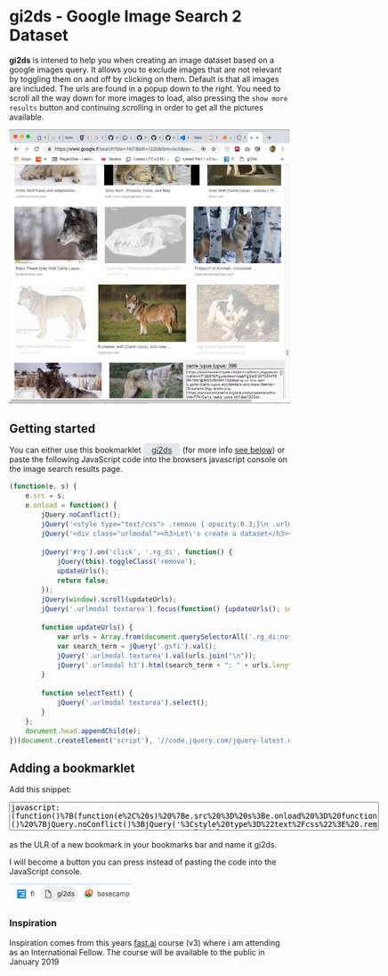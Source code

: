 # gi2ds - Google Image Search 2 Dataset
**gi2ds** is intened to help you when creating an image dataset based on a google images query. It allows you to exclude images that are not relevant by toggling them on and off by clicking on them. Default is that all images are included. The urls are found in a popup down to the right. You need to scroll all the way down for more images to load, also pressing the `show more results` button and continuing scrolling in order to get all the pictures available.

![gi2ds - Google Image Search to Dataset](images/gi2ds-usage.png)

## Getting started
You can either use this bookmarklet <a class="bookmarklet" href="javascript:(function()%7B(function(e%2C%20s)%20%7Be.src%20%3D%20s%3Be.onload%20%3D%20function()%20%7BjQuery.noConflict()%3BjQuery('%3Cstyle%20type%3D%22text%2Fcss%22%3E%20.remove%20%7B%20opacity%3A0.3%3B%7D%5Cn%20.urlmodal%20%7Bpadding%3A%2010px%3B%20background-color%3A%20%23eee%3B%20position%3A%20fixed%3B%20bottom%3A%200%3B%20right%3A%200%3B%20height%3A%20100px%3B%20width%3A%20300px%3B%20z-index%3A%201000%3B%7D%20.urlmodal%20textarea%20%7Bwidth%3A%20100%25%3B%20height%3A%20250px%3B%7D%3C%2Fstyle%3E').appendTo('head')%3BjQuery('%3Cdiv%20class%3D%22urlmodal%22%3E%3Ch3%3ELet%5C's%20create%20a%20dataset%3C%2Fh3%3E%3Ctextarea%3EScoll%20all%20the%20way%20down%5CnClick%20%22Show%20more%20images%22%5CnScroll%20more%5CnClick%20on%20the%20images%20you%20want%20to%20remove%20from%20the%20dataset%5CnThe%20urls%20will%20appear%20in%20this%20box%20for%20you%20to%20copy.%3C%2Ftextarea%3E%3C%2Fdiv%3E').appendTo('body')%3BjQuery('%23rg').on('click'%2C%20'.rg_di'%2C%20function()%20%7BjQuery(this).toggleClass('remove')%3BupdateUrls()%3Breturn%20false%3B%7D)%3BjQuery(window).scroll(updateUrls)%3BjQuery('.urlmodal%20textarea').focus(function()%20%7BupdateUrls()%3B%20setTimeout(selectText%2C%20100)%7D).mouseup(function()%20%7Breturn%20false%3B%7D)%3Bfunction%20updateUrls()%20%7Bvar%20urls%20%3D%20Array.from(document.querySelectorAll('.rg_di%3Anot(.remove)%20.rg_meta')).map(el%3D%3EJSON.parse(el.textContent).ou)%3Bvar%20search_term%20%3D%20jQuery('.gsfi').val()%3BjQuery('.urlmodal%20textarea').val(urls.join(%22%5Cn%22))%3BjQuery('.urlmodal%20h3').html(search_term%20%2B%20%22%3A%20%22%20%2B%20urls.length)%3B%7Dfunction%20selectText()%20%7BjQuery('.urlmodal%20textarea').select()%3B%7D%7D%3Bdocument.head.appendChild(e)%3B%7D)(document.createElement('script')%2C%20'%2F%2Fcode.jquery.com%2Fjquery-latest.min.js')%7D)()" style="padding:3px 15px; background: #E4E7EA; color:#333; border-radius:5px">gi2ds</a>  (for more info [see below](#bookmarklet)) or paste  the following JavaScript code into the browsers javascript console on the image search results page.

```javascript
(function(e, s) {
    e.src = s;
    e.onload = function() {
        jQuery.noConflict();
        jQuery('<style type="text/css"> .remove { opacity:0.3;}\n .urlmodal {padding: 10px; background-color: #eee; position: fixed; bottom: 0; right: 0; height: 100px; width: 300px; z-index: 1000;} .urlmodal textarea {width: 100%; height: 250px;}</style>').appendTo('head');
        jQuery('<div class="urlmodal"><h3>Let\'s create a dataset</h3><textarea>Scoll all the way down\nClick "Show more images"\nScroll more\nClick on the images you want to remove from the dataset\nThe urls will appear in this box for you to copy.</textarea></div>').appendTo('body');

        jQuery('#rg').on('click', '.rg_di', function() {
            jQuery(this).toggleClass('remove');
            updateUrls();
            return false;
        });
        jQuery(window).scroll(updateUrls);
        jQuery('.urlmodal textarea').focus(function() {updateUrls(); setTimeout(selectText, 100)}).mouseup(function() {return false;});

        function updateUrls() {
            var urls = Array.from(document.querySelectorAll('.rg_di:not(.remove) .rg_meta')).map(el=>JSON.parse(el.textContent).ou);
            var search_term = jQuery('.gsfi').val();
            jQuery('.urlmodal textarea').val(urls.join("\n"));
            jQuery('.urlmodal h3').html(search_term + ": " + urls.length);
        }

        function selectText() {
            jQuery('.urlmodal textarea').select();
        }
    };
    document.head.appendChild(e);
})(document.createElement('script'), '//code.jquery.com/jquery-latest.min.js');
```

## Adding a bookmarklet
<a name="bookmarklet"></a>
Add this snippet:

<textarea cols="80" rows="3">javascript:(function()%7B(function(e%2C%20s)%20%7Be.src%20%3D%20s%3Be.onload%20%3D%20function()%20%7BjQuery.noConflict()%3BjQuery('%3Cstyle%20type%3D%22text%2Fcss%22%3E%20.remove%20%7B%20opacity%3A0.3%3B%7D%5Cn%20.urlmodal%20%7Bpadding%3A%2010px%3B%20background-color%3A%20%23eee%3B%20position%3A%20fixed%3B%20bottom%3A%200%3B%20right%3A%200%3B%20height%3A%20100px%3B%20width%3A%20300px%3B%20z-index%3A%201000%3B%7D%20.urlmodal%20textarea%20%7Bwidth%3A%20100%25%3B%20height%3A%20250px%3B%7D%3C%2Fstyle%3E').appendTo('head')%3BjQuery('%3Cdiv%20class%3D%22urlmodal%22%3E%3Ch3%3ELet%5C's%20create%20a%20dataset%3C%2Fh3%3E%3Ctextarea%3EScoll%20all%20the%20way%20down%5CnClick%20%22Show%20more%20images%22%5CnScroll%20more%5CnClick%20on%20the%20images%20you%20want%20to%20remove%20from%20the%20dataset%5CnThe%20urls%20will%20appear%20in%20this%20box%20for%20you%20to%20copy.%3C%2Ftextarea%3E%3C%2Fdiv%3E').appendTo('body')%3BjQuery('%23rg').on('click'%2C%20'.rg_di'%2C%20function()%20%7BjQuery(this).toggleClass('remove')%3BupdateUrls()%3Breturn%20false%3B%7D)%3BjQuery(window).scroll(updateUrls)%3BjQuery('.urlmodal%20textarea').focus(function()%20%7BupdateUrls()%3B%20setTimeout(selectText%2C%20100)%7D).mouseup(function()%20%7Breturn%20false%3B%7D)%3Bfunction%20updateUrls()%20%7Bvar%20urls%20%3D%20Array.from(document.querySelectorAll('.rg_di%3Anot(.remove)%20.rg_meta')).map(el%3D%3EJSON.parse(el.textContent).ou)%3Bvar%20search_term%20%3D%20jQuery('.gsfi').val()%3BjQuery('.urlmodal%20textarea').val(urls.join(%22%5Cn%22))%3BjQuery('.urlmodal%20h3').html(search_term%20%2B%20%22%3A%20%22%20%2B%20urls.length)%3B%7Dfunction%20selectText()%20%7BjQuery('.urlmodal%20textarea').select()%3B%7D%7D%3Bdocument.head.appendChild(e)%3B%7D)(document.createElement('script')%2C%20'%2F%2Fcode.jquery.com%2Fjquery-latest.min.js')%7D</textarea>

as the ULR of a new bookmark in your bookmarks bar and name it gi2ds.

I will become a button you can press instead of pasting the code into the JavaScript console.

![Adding a bookmarklet](images/gi2ds-bookmarklet-button.png)

### Inspiration
Inspiration comes from this years [fast.ai](https://www.fast.ai/) course (v3) where i am attending as an International Fellow. The course will be available to the public in January 2019